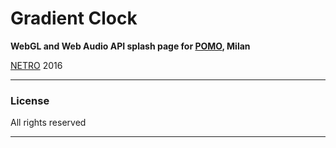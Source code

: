 # Gradient Clock

**WebGL and Web Audio API splash page for [POMO], Milan**

[NETRO] 2016

----

### License
All rights reserved

----

[NETRO]: <https://www.netro.cc>
[POMO]: <http://thepomo.com/>